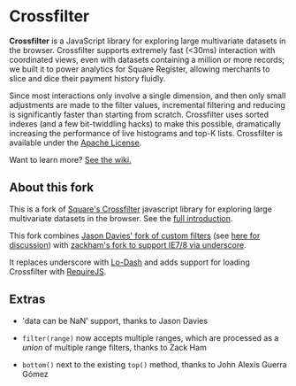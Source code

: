 # Crossfilter

**Crossfilter** is a JavaScript library for exploring large multivariate datasets in the browser. Crossfilter supports extremely fast (<30ms) interaction with coordinated views, even with datasets containing a million or more records; we built it to power analytics for Square Register, allowing merchants to slice and dice their payment history fluidly.

Since most interactions only involve a single dimension, and then only small adjustments are made to the filter values, incremental filtering and reducing is significantly faster than starting from scratch. Crossfilter uses sorted indexes (and a few bit-twiddling hacks) to make this possible, dramatically increasing the perfor­mance of live histograms and top-K lists. Crossfilter is available under the [Apache License](/square/crossfilter/blob/master/LICENSE).

Want to learn more? [See the wiki.](https://github.com/square/crossfilter/wiki)



## About this fork

This is a fork of [Square's Crossfilter](https://github.com/square/crossfilter) javascript library for exploring large multivariate datasets in the browser. See the [full introduction](http://square.github.com/crossfilter/).

This fork combines [Jason Davies' fork of custom filters](https://github.com/jasondavies/crossfilter/tree/filter-custom) (see [here for discussion](https://github.com/square/crossfilter/pull/36)) with [zackham's fork to support IE7/8 via underscore](https://github.com/zackham/crossfilter/tree/ie8compatible).

It replaces underscore with [Lo-Dash](http://lodash.com/) and adds support for loading Crossfilter with [RequireJS](http://requirejs.org/).



## Extras

- 'data can be NaN' support, thanks to Jason Davies

- `filter(range)` now accepts multiple ranges, which are processed as a _union_ of multiple range filters, thanks to Zack Ham

- `bottom()` next to the existing `top()` method, thanks to John Alexis Guerra Gómez

